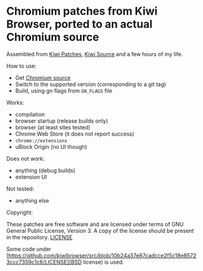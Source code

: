# Chromium patches from Kiwi Browser, ported to an actual Chromium source

Assembled from [Kiwi Patches](https://github.com/kiwibrowser/patches), [Kiwi Source](https://github.com/kiwibrowser/src) and a few hours of my life.

How to use:
* Get [Chromium source](https://chromium.googlesource.com/chromium/src/+/master/docs/android_build_instructions.md#Updating-your-checkout)
* Switch to the supported version (corresponding to a git tag)
* Build, using gn flags from `GN_FLAGS` file

Works:
* compilation
* browser startup (release builds only)
* browser (at least sites tested)
* Chrome Web Store (it does not report success)
* `chrome://extensions`
* uBlock Origin (no UI though)

Does not work:
* anything (debug builds)
* extension UI

Not tested:
* anything else

Copyright:

These patches are free software and are licensed under terms of GNU General Public License, Version 3.
A copy of the license should be present in the repository. [LICENSE](LICENSE)

Some code under [https://github.com/kiwibrowser/src/blob/10b24a37e87cadcce2f5c18e85723ccc7359c1c6/LICENSE](BSD license) is used.
